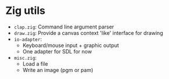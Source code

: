 # Zig utils

- `clap.zig`: Command line argument parser
- `draw.zig`: Provide a canvas context 'like' interface for drawing
- `io-adapter`:
  - Keyboard/mouse input + graphic output
  - One adapter for SDL for now
- `misc.zig`:
  - Load a file
  - Write an image (pgm or pam)

